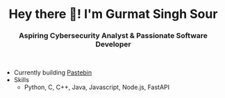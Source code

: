 <h1 align="center"> Hey there 👋! I'm Gurmat Singh Sour </h1>
<h3 align="center"> Aspiring Cybersecurity Analyst & Passionate Software Developer</h3>

<br>

- Currently building <a href="https://github.com/DegenCoders/Paste-Bin">Pastebin</a>
- Skills
  - Python, C, C++, Java, Javascript, Node.js, FastAPI
